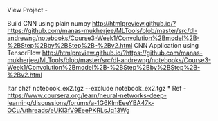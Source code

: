 View Project -

Build CNN using plain numpy
http://htmlpreview.github.io/?https://github.com/manas-mukherjee/MLTools/blob/master/src/dl-andrewng/notebooks/Course3-Week1/Convolution%2Bmodel%2B-%2BStep%2Bby%2BStep%2B-%2Bv2.html
CNN Application using TensorFlow
http://htmlpreview.github.io/?https://github.com/manas-mukherjee/MLTools/blob/master/src/dl-andrewng/notebooks/Course3-Week1/Convolution%2Bmodel%2B-%2BStep%2Bby%2BStep%2B-%2Bv2.html

!tar chzf notebook_ex2.tgz --exclude notebook_ex2.tgz *
Ref - https://www.coursera.org/learn/neural-networks-deep-learning/discussions/forums/a-1G6KlmEeeYBA47k-OCuA/threads/eUKI3fV9EeePKRLsJq13Wg